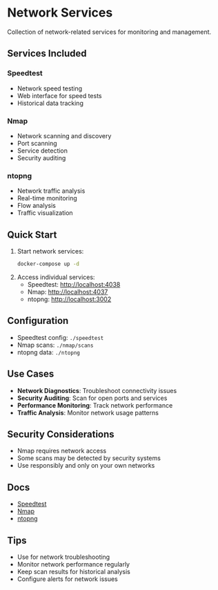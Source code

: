 # Network Services

Collection of network-related services for monitoring and management.

## Services Included

### Speedtest
- Network speed testing
- Web interface for speed tests
- Historical data tracking

### Nmap
- Network scanning and discovery
- Port scanning
- Service detection
- Security auditing

### ntopng
- Network traffic analysis
- Real-time monitoring
- Flow analysis
- Traffic visualization

## Quick Start
1. Start network services:
   ```bash
   docker-compose up -d
   ```
2. Access individual services:
   - Speedtest: [http://localhost:4038](http://localhost:4038)
   - Nmap: [http://localhost:4037](http://localhost:4037)
   - ntopng: [http://localhost:3002](http://localhost:3002)

## Configuration
- Speedtest config: `./speedtest`
- Nmap scans: `./nmap/scans`
- ntopng data: `./ntopng`

## Use Cases
- **Network Diagnostics**: Troubleshoot connectivity issues
- **Security Auditing**: Scan for open ports and services
- **Performance Monitoring**: Track network performance
- **Traffic Analysis**: Monitor network usage patterns

## Security Considerations
- Nmap requires network access
- Some scans may be detected by security systems
- Use responsibly and only on your own networks

## Docs
- [Speedtest](https://github.com/linuxserver/docker-speedtest)
- [Nmap](https://nmap.org/book/)
- [ntopng](https://www.ntop.org/products/traffic-analysis/ntop/)

## Tips
- Use for network troubleshooting
- Monitor network performance regularly
- Keep scan results for historical analysis
- Configure alerts for network issues 